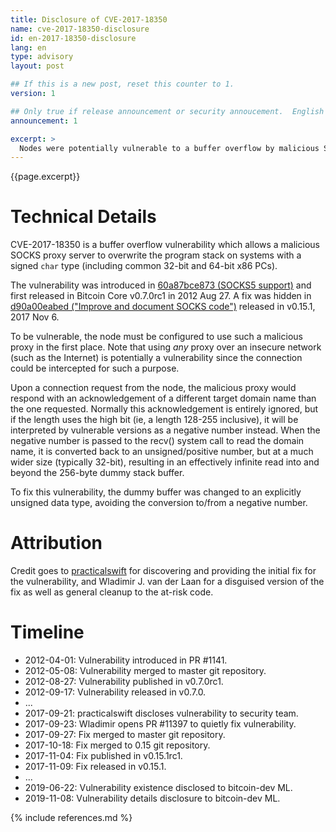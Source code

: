 ```yaml
---
title: Disclosure of CVE-2017-18350
name: cve-2017-18350-disclosure
id: en-2017-18350-disclosure
lang: en
type: advisory
layout: post

## If this is a new post, reset this counter to 1.
version: 1

## Only true if release announcement or security annoucement.  English posts only
announcement: 1

excerpt: >
  Nodes were potentially vulnerable to a buffer overflow by malicious SOCKS servers. A fix was released on November 6th, 2017 in Bitcoin Core version 0.15.1.
---
```

{{page.excerpt}}

Technical Details
==========
CVE-2017-18350 is a buffer overflow vulnerability which allows a malicious SOCKS proxy server to overwrite the program stack on systems with a signed `char` type (including common 32-bit and 64-bit x86 PCs).

The vulnerability was introduced in [60a87bce873 (SOCKS5 support)](https://github.com/bitcoin/bitcoin/commit/60a87bce873ce1f76a80b7b8546e83a0cd4e07a5) and first released in Bitcoin Core v0.7.0rc1 in 2012 Aug 27. A fix was hidden in [d90a00eabed ("Improve and document SOCKS code")](https://github.com/bitcoin/bitcoin/commit/d90a00eabed0f3f1acea4834ad489484d0012372) released in v0.15.1, 2017 Nov 6.

To be vulnerable, the node must be configured to use such a malicious proxy in the first place. Note that using *any* proxy over an insecure network (such as the Internet) is potentially a vulnerability since the connection could be intercepted for such a purpose.

Upon a connection request from the node, the malicious proxy would respond with an acknowledgement of a different target domain name than the one requested. Normally this acknowledgement is entirely ignored, but if the length uses the high bit (ie, a length 128-255 inclusive), it will be interpreted by vulnerable versions as a negative number instead. When the negative number is passed to the recv() system call to read the domain name, it is converted back to an unsigned/positive number, but at a much wider size (typically 32-bit), resulting in an effectively infinite read into and beyond the 256-byte dummy stack buffer.

To fix this vulnerability, the dummy buffer was changed to an explicitly unsigned data type, avoiding the conversion to/from a negative number.

Attribution
===========
Credit goes to [practicalswift](https://twitter.com/practicalswift) for discovering and providing the initial fix for the vulnerability, and Wladimir J. van der Laan for a disguised version of the fix as well as general cleanup to the at-risk code.

Timeline
========

- 2012-04-01: Vulnerability introduced in PR #1141.
- 2012-05-08: Vulnerability merged to master git repository.
- 2012-08-27: Vulnerability published in v0.7.0rc1.
- 2012-09-17: Vulnerability released in v0.7.0.
- ...
- 2017-09-21: practicalswift discloses vulnerability to security team.
- 2017-09-23: Wladimir opens PR #11397 to quietly fix vulnerability.
- 2017-09-27: Fix merged to master git repository.
- 2017-10-18: Fix merged to 0.15 git repository.
- 2017-11-04: Fix published in v0.15.1rc1.
- 2017-11-09: Fix released in v0.15.1.
- ...
- 2019-06-22: Vulnerability existence disclosed to bitcoin-dev ML.
- 2019-11-08: Vulnerability details disclosure to bitcoin-dev ML.

{% include references.md %}
